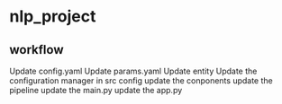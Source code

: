 # nlp_project

## workflow
Update config.yaml
Update params.yaml
Update entity
Update the configuration manager in src config
update the conponents
update the pipeline
update the main.py
update the app.py